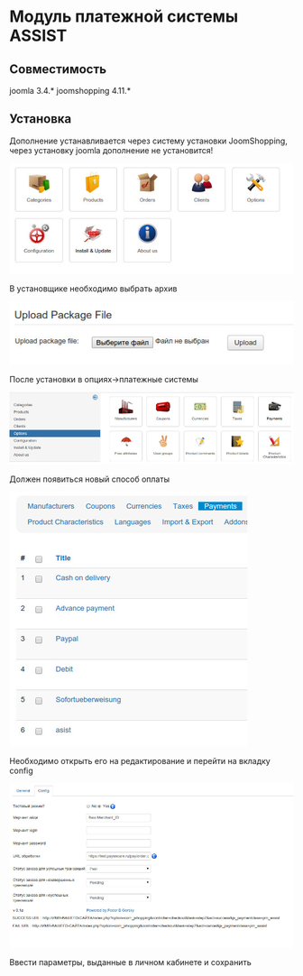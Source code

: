 # Модуль платежной системы ASSIST

## Совместимость
joomla 3.4.*
joomshopping 4.11.*

## Установка

Дополнение устанавливается через систему установки JoomShopping, через установку joomla дополнение не установится!

![установка](docs/1.jpg "установка")

В установщике необходимо выбрать архив 

![установка](docs/2.jpg "установка")

После установки в опциях->платежные системы

![платежные системы](docs/3.jpg "платежные системы")

Должен появиться новый способ оплаты

![платежные системы](docs/4.jpg "платежные системы")

Необходимо открыть его на редактирование и перейти на вкладку config

![платежные системы](docs/5.jpg "платежные системы")

Ввести параметры, выданные в личном кабинете и сохранить
